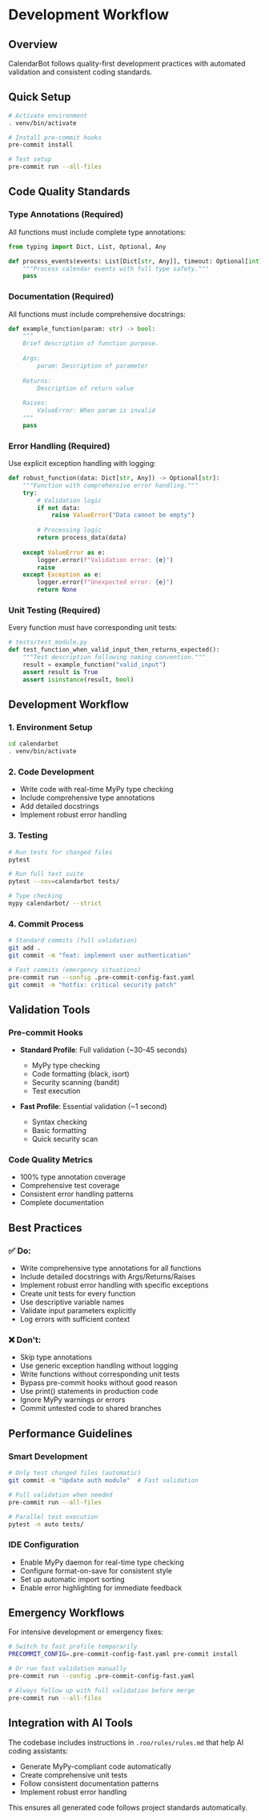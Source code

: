 # Development Workflow

## Overview

CalendarBot follows quality-first development practices with automated validation and consistent coding standards.

## Quick Setup

```bash
# Activate environment
. venv/bin/activate

# Install pre-commit hooks
pre-commit install

# Test setup
pre-commit run --all-files
```

## Code Quality Standards

### Type Annotations (Required)
All functions must include complete type annotations:

```python
from typing import Dict, List, Optional, Any

def process_events(events: List[Dict[str, Any]], timeout: Optional[int] = None) -> bool:
    """Process calendar events with full type safety."""
    pass
```

### Documentation (Required)
All functions must include comprehensive docstrings:

```python
def example_function(param: str) -> bool:
    """
    Brief description of function purpose.
    
    Args:
        param: Description of parameter
        
    Returns:
        Description of return value
        
    Raises:
        ValueError: When param is invalid
    """
    pass
```

### Error Handling (Required)
Use explicit exception handling with logging:

```python
def robust_function(data: Dict[str, Any]) -> Optional[str]:
    """Function with comprehensive error handling."""
    try:
        # Validation logic
        if not data:
            raise ValueError("Data cannot be empty")
        
        # Processing logic
        return process_data(data)
        
    except ValueError as e:
        logger.error(f"Validation error: {e}")
        raise
    except Exception as e:
        logger.error(f"Unexpected error: {e}")
        return None
```

### Unit Testing (Required)
Every function must have corresponding unit tests:

```python
# tests/test_module.py
def test_function_when_valid_input_then_returns_expected():
    """Test description following naming convention."""
    result = example_function("valid_input")
    assert result is True
    assert isinstance(result, bool)
```

## Development Workflow

### 1. Environment Setup
```bash
cd calendarbot
. venv/bin/activate
```

### 2. Code Development
- Write code with real-time MyPy type checking
- Include comprehensive type annotations
- Add detailed docstrings
- Implement robust error handling

### 3. Testing
```bash
# Run tests for changed files
pytest

# Run full test suite
pytest --cov=calendarbot tests/

# Type checking
mypy calendarbot/ --strict
```

### 4. Commit Process
```bash
# Standard commits (full validation)
git add .
git commit -m "feat: implement user authentication"

# Fast commits (emergency situations)
pre-commit run --config .pre-commit-config-fast.yaml
git commit -m "hotfix: critical security patch"
```

## Validation Tools

### Pre-commit Hooks
- **Standard Profile**: Full validation (~30-45 seconds)
  - MyPy type checking
  - Code formatting (black, isort)
  - Security scanning (bandit)
  - Test execution
  
- **Fast Profile**: Essential validation (~1 second)
  - Syntax checking
  - Basic formatting
  - Quick security scan

### Code Quality Metrics
- 100% type annotation coverage
- Comprehensive test coverage
- Consistent error handling patterns
- Complete documentation

## Best Practices

### ✅ Do:
- Write comprehensive type annotations for all functions
- Include detailed docstrings with Args/Returns/Raises
- Implement robust error handling with specific exceptions
- Create unit tests for every function
- Use descriptive variable names
- Validate input parameters explicitly
- Log errors with sufficient context

### ❌ Don't:
- Skip type annotations
- Use generic exception handling without logging
- Write functions without corresponding unit tests
- Bypass pre-commit hooks without good reason
- Use print() statements in production code
- Ignore MyPy warnings or errors
- Commit untested code to shared branches

## Performance Guidelines

### Smart Development
```bash
# Only test changed files (automatic)
git commit -m "Update auth module"  # Fast validation

# Full validation when needed
pre-commit run --all-files

# Parallel test execution
pytest -n auto tests/
```

### IDE Configuration
- Enable MyPy daemon for real-time type checking
- Configure format-on-save for consistent style
- Set up automatic import sorting
- Enable error highlighting for immediate feedback

## Emergency Workflows

For intensive development or emergency fixes:

```bash
# Switch to fast profile temporarily
PRECOMMIT_CONFIG=.pre-commit-config-fast.yaml pre-commit install

# Or run fast validation manually
pre-commit run --config .pre-commit-config-fast.yaml

# Always follow up with full validation before merge
pre-commit run --all-files
```

## Integration with AI Tools

The codebase includes instructions in `.roo/rules/rules.md` that help AI coding assistants:
- Generate MyPy-compliant code automatically
- Create comprehensive unit tests
- Follow consistent documentation patterns
- Implement robust error handling

This ensures all generated code follows project standards automatically.